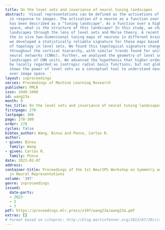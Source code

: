```yaml
---
title: On the level sets and invariance of neural tuning landscapes
abstract: 'Visual representations can be defined as the activations of neuronal populations
  in response to images. The activation of a neuron as a function over all image space
  has been described as a "tuning landscape". As a function over a high-dimensional
  space, what is the structure of this landscape? In this study, we characterize tuning
  landscapes through the lens of level sets and Morse theory. A recent study measured
  the in vivo two-dimensional tuning maps of neurons in different brain regions. Here,
  we developed a statistically reliable signature for these maps based on the change
  of topology in level sets. We found this topological signature changed progressively
  throughout the cortical hierarchy, with similar trends found for units in convolutional
  neural networks (CNNs). Further, we analyzed the geometry of level sets on the tuning
  landscapes of CNN units. We advanced the hypothesis that higher-order units can
  be locally regarded as isotropic radial basis functions, but not globally. This
  shows the power of level sets as a conceptual tool to understand neuronal activations
  over image space. '
layout: inproceedings
series: Proceedings of Machine Learning Research
publisher: PMLR
issn: 2640-3498
id: wang23a
month: 0
tex_title: On the level sets and invariance of neural tuning landscapes
firstpage: 278
lastpage: 300
page: 278-300
order: 278
cycles: false
bibtex_author: Wang, Binxu and Ponce, Carlos R.
author:
- given: Binxu
  family: Wang
- given: Carlos R.
  family: Ponce
date: 2023-02-07
address:
container-title: Proceedings of the 1st NeurIPS Workshop on Symmetry and Geometry
  in Neural Representations
volume: '197'
genre: inproceedings
issued:
  date-parts:
  - 2023
  - 2
  - 7
pdf: https://proceedings.mlr.press/v197/wang23a/wang23a.pdf
extras: []
# Format based on citeproc: http://blog.martinfenner.org/2013/07/30/citeproc-yaml-for-bibliographies/
---
```

